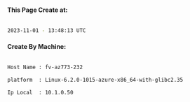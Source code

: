 
   
#### This Page Create at:

```bash

2023-11-01 - 13:48:13 UTC

```

#### Create By Machine:

```bash

Host Name : fv-az773-232

platform  : Linux-6.2.0-1015-azure-x86_64-with-glibc2.35

Ip Local  : 10.1.0.50

```

